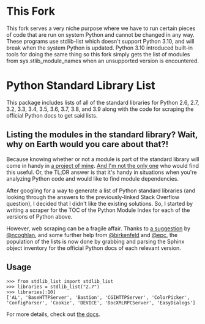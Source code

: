 This Fork
=========

This fork serves a very niche purpose where we have to run certain pieces of code that are run on system Python and cannot be changed in any way. These programs use stdlib-list which doesn't support Python 3.10, and will break when the system Python is updated. Python 3.10 introduced built-in tools for doing the same thing so this fork simply gets the list of modules from sys.stlib_module_names when an unsupported version is encountered.




Python Standard Library List
============================

This package includes lists of all of the standard libraries for Python 2.6, 2.7, 3.2, 3.3, 3.4, 3.5, 3.6, 3.7, 3.8, and 3.9 along with the code for scraping the official Python docs to get said lists.

Listing the modules in the standard library? Wait, why on Earth would you care about that?!
-------------------------------------------------------------------------------------------

Because knowing whether or not a module is part of the standard library will come in handy in [a project of mine](https://github.com/jackmaney/pypt). [And I'm not the only one](http://stackoverflow.com/questions/6463918/how-can-i-get-a-list-of-all-the-python-standard-library-modules) who would find this useful. Or, the TL;DR answer is that it's handy in situations when you're analyzing Python code and would like to find module dependencies.

After googling for a way to generate a list of Python standard libraries (and looking through the answers to the previously-linked Stack Overflow question), I decided that I didn't like the existing solutions. So, I started by writing a scraper for the TOC of the Python Module Index for each of the versions of Python above.

However, web scraping can be a fragile affair. Thanks to [a suggestion](https://github.com/jackmaney/python-stdlib-list/issues/1#issuecomment-86517208) by [@ncoghlan](https://github.com/ncoghlan), and some further help from [@birkenfeld](https://github.com/birkenfeld) and [@epc](https://github.com/epc), the population of the lists is now done by grabbing and parsing the Sphinx object inventory for the official Python docs of each relevant version.

Usage
-----

    >>> from stdlib_list import stdlib_list
    >>> libraries = stdlib_list("2.7")
    >>> libraries[:10]
    ['AL', 'BaseHTTPServer', 'Bastion', 'CGIHTTPServer', 'ColorPicker', 'ConfigParser', 'Cookie', 'DEVICE', 'DocXMLRPCServer', 'EasyDialogs']

For more details, check out [the docs](http://python-stdlib-list.readthedocs.org/en/latest/).

